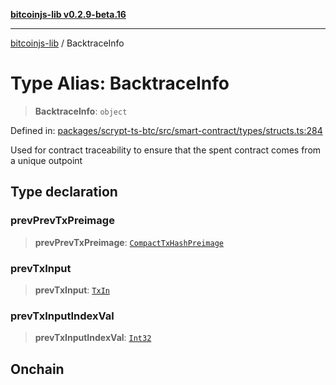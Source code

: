 [**bitcoinjs-lib v0.2.9-beta.16**](../README.md)

***

[bitcoinjs-lib](../README.md) / BacktraceInfo

# Type Alias: BacktraceInfo

> **BacktraceInfo**: `object`

Defined in: [packages/scrypt-ts-btc/src/smart-contract/types/structs.ts:284](https://github.com/sCrypt-Inc/scrypt-btc-mono/blob/7d2760b2d3565565fcb011792878d3764e0701be/packages/scrypt-ts-btc/src/smart-contract/types/structs.ts#L284)

Used for contract traceability to ensure that the spent contract comes from a unique outpoint

## Type declaration

### prevPrevTxPreimage

> **prevPrevTxPreimage**: [`CompactTxHashPreimage`](CompactTxHashPreimage.md)

### prevTxInput

> **prevTxInput**: [`TxIn`](TxIn.md)

### prevTxInputIndexVal

> **prevTxInputIndexVal**: [`Int32`](Int32.md)

## Onchain
